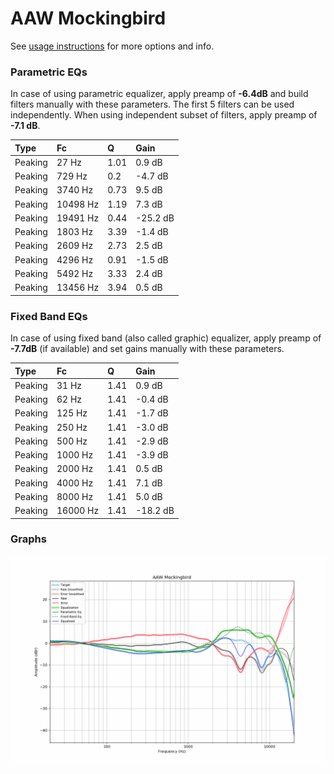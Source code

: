 # AAW Mockingbird
See [usage instructions](https://github.com/jaakkopasanen/AutoEq#usage) for more options and info.

### Parametric EQs
In case of using parametric equalizer, apply preamp of **-6.4dB** and build filters manually
with these parameters. The first 5 filters can be used independently.
When using independent subset of filters, apply preamp of **-7.1 dB**.

| Type    | Fc       |    Q | Gain     |
|:--------|:---------|:-----|:---------|
| Peaking | 27 Hz    | 1.01 | 0.9 dB   |
| Peaking | 729 Hz   | 0.2  | -4.7 dB  |
| Peaking | 3740 Hz  | 0.73 | 9.5 dB   |
| Peaking | 10498 Hz | 1.19 | 7.3 dB   |
| Peaking | 19491 Hz | 0.44 | -25.2 dB |
| Peaking | 1803 Hz  | 3.39 | -1.4 dB  |
| Peaking | 2609 Hz  | 2.73 | 2.5 dB   |
| Peaking | 4296 Hz  | 0.91 | -1.5 dB  |
| Peaking | 5492 Hz  | 3.33 | 2.4 dB   |
| Peaking | 13456 Hz | 3.94 | 0.5 dB   |

### Fixed Band EQs
In case of using fixed band (also called graphic) equalizer, apply preamp of **-7.7dB**
(if available) and set gains manually with these parameters.

| Type    | Fc       |    Q | Gain     |
|:--------|:---------|:-----|:---------|
| Peaking | 31 Hz    | 1.41 | 0.9 dB   |
| Peaking | 62 Hz    | 1.41 | -0.4 dB  |
| Peaking | 125 Hz   | 1.41 | -1.7 dB  |
| Peaking | 250 Hz   | 1.41 | -3.0 dB  |
| Peaking | 500 Hz   | 1.41 | -2.9 dB  |
| Peaking | 1000 Hz  | 1.41 | -3.9 dB  |
| Peaking | 2000 Hz  | 1.41 | 0.5 dB   |
| Peaking | 4000 Hz  | 1.41 | 7.1 dB   |
| Peaking | 8000 Hz  | 1.41 | 5.0 dB   |
| Peaking | 16000 Hz | 1.41 | -18.2 dB |

### Graphs
![](./AAW%20Mockingbird.png)
